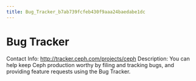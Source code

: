 ```yaml
---
title: Bug_Tracker_b7ab739fcfeb430f9aaa24baedabe1dc
---
```


# Bug Tracker

Contact Info: http://tracker.ceph.com/projects/ceph
Description: You can help keep Ceph production worthy by filing and tracking bugs, and providing feature requests using the Bug Tracker.